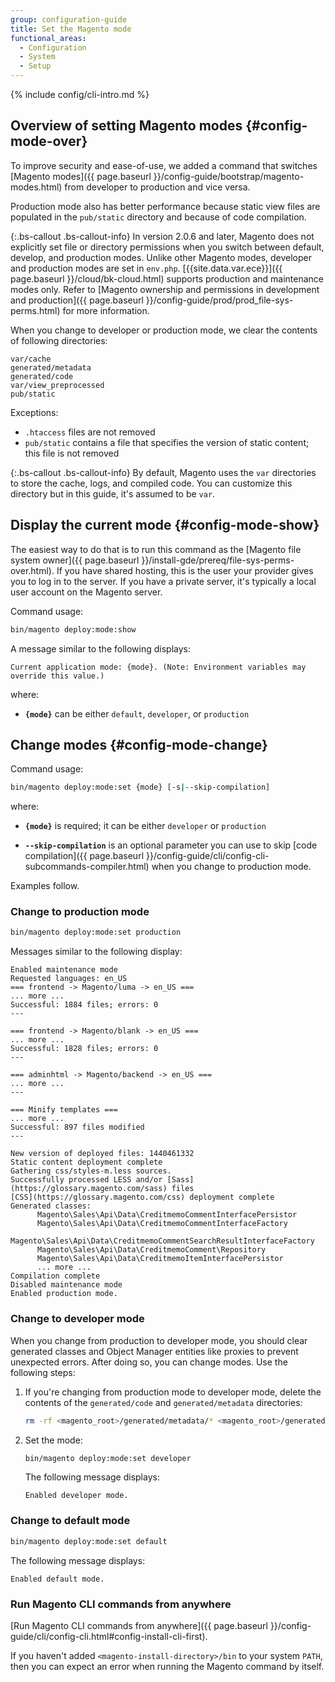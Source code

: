 ```yaml
---
group: configuration-guide
title: Set the Magento mode
functional_areas:
  - Configuration
  - System
  - Setup
---
```


{% include config/cli-intro.md %}

## Overview of setting Magento modes {#config-mode-over}

To improve security and ease-of-use, we added a command that switches [Magento modes]({{ page.baseurl }}/config-guide/bootstrap/magento-modes.html) from developer to production and vice versa.

Production mode also has better performance because static view files are populated in the `pub/static` directory and because of code compilation.

{:.bs-callout .bs-callout-info}
In version 2.0.6 and later, Magento does not explicitly set file or directory permissions when you switch between default, develop, and production modes.
Unlike other Magento modes, developer and production modes are set in `env.php`. [{{site.data.var.ece}}]({{ page.baseurl }}/cloud/bk-cloud.html) supports production and maintenance modes only.
Refer to [Magento ownership and permissions in development and production]({{ page.baseurl }}/config-guide/prod/prod_file-sys-perms.html) for more information.

When you change to developer or production mode, we clear the contents of following directories:

```terminal
var/cache
generated/metadata
generated/code
var/view_preprocessed
pub/static
```

Exceptions:

-  `.htaccess` files are not removed
-  `pub/static` contains a file that specifies the version of static content; this file is not removed

{:.bs-callout .bs-callout-info}
By default, Magento uses the `var` directories to store the cache, logs, and compiled code. You can customize this directory but in this guide, it's assumed to be `var`.

## Display the current mode {#config-mode-show}

The easiest way to do that is to run this command as the [Magento file system owner]({{ page.baseurl }}/install-gde/prereq/file-sys-perms-over.html). If you have shared hosting, this is the user your provider gives you to log in to the server. If you have a private server, it's typically a local user account on the Magento server.

Command usage:

```bash
bin/magento deploy:mode:show
```

A message similar to the following displays:

```terminal
Current application mode: {mode}. (Note: Environment variables may override this value.)
```

where:

-  **`{mode}`** can be either `default`, `developer`, or `production`

## Change modes {#config-mode-change}

Command usage:

```bash
bin/magento deploy:mode:set {mode} [-s|--skip-compilation]
```

where:

-  **`{mode}`** is required; it can be either `developer` or `production`

-  **`--skip-compilation`** is an optional parameter you can use to skip [code compilation]({{ page.baseurl }}/config-guide/cli/config-cli-subcommands-compiler.html) when you change to production mode.

Examples follow.

### Change to production mode

```bash
bin/magento deploy:mode:set production
```

Messages similar to the following display:

```terminal
Enabled maintenance mode
Requested languages: en_US
=== frontend -> Magento/luma -> en_US ===
... more ...
Successful: 1884 files; errors: 0
---

=== frontend -> Magento/blank -> en_US ===
... more ...
Successful: 1828 files; errors: 0
---

=== adminhtml -> Magento/backend -> en_US ===
... more ...
---

=== Minify templates ===
... more ...
Successful: 897 files modified
---

New version of deployed files: 1440461332
Static content deployment complete
Gathering css/styles-m.less sources.
Successfully processed LESS and/or [Sass](https://glossary.magento.com/sass) files
[CSS](https://glossary.magento.com/css) deployment complete
Generated classes:
      Magento\Sales\Api\Data\CreditmemoCommentInterfacePersistor
      Magento\Sales\Api\Data\CreditmemoCommentInterfaceFactory
      Magento\Sales\Api\Data\CreditmemoCommentSearchResultInterfaceFactory
      Magento\Sales\Api\Data\CreditmemoComment\Repository
      Magento\Sales\Api\Data\CreditmemoItemInterfacePersistor
      ... more ...
Compilation complete
Disabled maintenance mode
Enabled production mode.
```

### Change to developer mode

When you change from production to developer mode, you should clear generated classes and Object Manager entities like proxies to prevent unexpected errors. After doing so, you can change modes. Use the following steps:

1. If you're changing from production mode to developer mode, delete the contents of the `generated/code` and `generated/metadata` directories:

   ```bash
   rm -rf <magento_root>/generated/metadata/* <magento_root>/generated/code/*
   ```

1. Set the mode:

   ```bash
   bin/magento deploy:mode:set developer
   ```

   The following message displays:

   ```terminal
   Enabled developer mode.
   ```

### Change to default mode

```bash
bin/magento deploy:mode:set default
```

The following message displays:

```terminal
Enabled default mode.
```

### Run Magento CLI commands from anywhere

[Run Magento CLI commands from anywhere]({{ page.baseurl }}/config-guide/cli/config-cli.html#config-install-cli-first).

If you haven't added `<magento-install-directory>/bin` to your system `PATH`, then you can expect an error when running the Magento command by itself.
